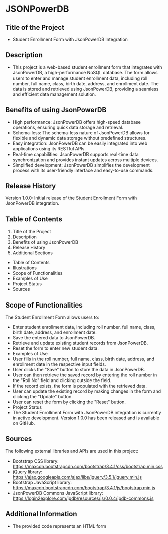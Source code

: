 # JSONPowerDB

## Title of the Project

* Student Enrollment Form with JsonPowerDB Integration

## Description

* This project is a web-based student enrollment form that integrates with JsonPowerDB, a high-performance NoSQL database. The form allows users to enter and manage student enrollment data, including roll number, full name, class, birth date, address, and enrollment date. The data is stored and retrieved using JsonPowerDB, providing a seamless and efficient data management solution.

## Benefits of using JsonPowerDB

* High performance: JsonPowerDB offers high-speed database operations, ensuring quick data storage and retrieval.
* Schema-less: The schema-less nature of JsonPowerDB allows for flexible and dynamic data storage without predefined structures.
* Easy integration: JsonPowerDB can be easily integrated into web applications using its RESTful APIs.
* Real-time capabilities: JsonPowerDB supports real-time data synchronization and provides instant updates across multiple devices.
* Simplified development: JsonPowerDB simplifies the development process with its user-friendly interface and easy-to-use commands.

## Release History

Version 1.0.0: Initial release of the Student Enrollment Form with JsonPowerDB integration.

## Table of Contents

 1. Title of the Project
 2. Description
 3. Benefits of using JsonPowerDB
 4. Release History
 5. Additional Sections
   * Table of Contents
   * Illustrations
   * Scope of Functionalities
   * Examples of Use
   * Project Status
   * Sources

## Scope of Functionalities

The Student Enrollment Form allows users to:

* Enter student enrollment data, including roll number, full name, class, birth date, address, and enrollment date.
* Save the entered data to JsonPowerDB.
* Retrieve and update existing student records from JsonPowerDB.
* Reset the form to enter new student data.
* Examples of Use
* User fills in the roll number, full name, class, birth date, address, and enrollment date in the respective input fields.
* User clicks the "Save" button to store the data in JsonPowerDB.
* User can then retrieve the saved record by entering the roll number in the "Roll No" field and clicking outside the field.
* If the record exists, the form is populated with the retrieved data.
* User can update the existing record by making changes in the form and clicking the "Update" button.
* User can reset the form by clicking the "Reset" button.
* Project Status
* The Student Enrollment Form with JsonPowerDB integration is currently in active development. Version 1.0.0 has been released and is available on GitHub.

## Sources
The following external libraries and APIs are used in this project:

* Bootstrap CSS library: https://maxcdn.bootstrapcdn.com/bootstrap/3.4.1/css/bootstrap.min.css
* jQuery library: https://ajax.googleapis.com/ajax/libs/jquery/3.5.1/jquery.min.js
* Bootstrap JavaScript library: https://maxcdn.bootstrapcdn.com/bootstrap/3.4.1/js/bootstrap.min.js
* JsonPowerDB Commons JavaScript library: https://login2explore.com/jpdb/resources/js/0.0.4/jpdb-commons.js

## Additional Information
* The provided code represents an HTML form